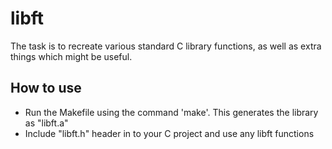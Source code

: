 # libft  

The task is to recreate various standard C library functions, as well as extra things which might be useful.  
## How to use  

<ul>
  <li>Run the Makefile using the command 'make'. This generates the library as "libft.a"</li>
  <li>Include "libft.h" header in to your C project and use any libft functions</li>
</ul>
